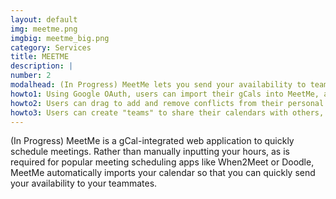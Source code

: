 ```yaml
---
layout: default
img: meetme.png
imgbig: meetme_big.png
category: Services
title: MEETME
description: |
number: 2
modalhead: (In Progress) MeetMe lets you send your availability to teammates or friends, so that you can overlay your schedules and easily find the best time to meet up. For convenience, you can import your Google calendar, and still continue to add additional conflicts or remove any imported events. 
howto1: Using Google OAuth, users can import their gCals into MeetMe, a web application with a Node.js backend, MongoDB database, and Jade-templated frontend.
howto2: Users can drag to add and remove conflicts from their personal calendars, including those imported from gCal.
howto3: Users can create "teams" to share their calendars with others, and overlay all teammates' calendars to find blocks of time when everyone is available to meet.
---
```

(In Progress) MeetMe is a gCal-integrated web application to quickly schedule meetings. Rather than manually inputting your hours, as is required for popular meeting scheduling apps like When2Meet or Doodle, MeetMe automatically imports your calendar so that you can quickly send your availability to your teammates. 

